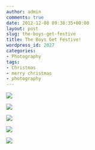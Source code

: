 ```yaml
---
author: admin
comments: true
date: 2012-12-08 09:38:35+00:00
layout: post
slug: the-boys-get-festive
title: The Boys Get Festive!
wordpress_id: 2027
categories:
- Photography
tags:
- Christmas
- merry christmas
- photography
---
```


[![](http://www.outmumbered.com/wp-content/uploads/2012/12/DSC_9721-copy-682x1024.jpg)](http://www.outmumbered.com/wp-content/uploads/2012/12/DSC_9721-copy.jpg)

[![](http://www.outmumbered.com/wp-content/uploads/2012/12/DSC_9728-copy-682x1024.jpg)](http://www.outmumbered.com/wp-content/uploads/2012/12/DSC_9728-copy.jpg)

[![](http://www.outmumbered.com/wp-content/uploads/2012/12/DSC_9738-copy-682x1024.jpg)](http://www.outmumbered.com/wp-content/uploads/2012/12/DSC_9738-copy.jpg)

[![](http://www.outmumbered.com/wp-content/uploads/2012/12/DSC_9762-copy-682x1024.jpg)](http://www.outmumbered.com/wp-content/uploads/2012/12/DSC_9762-copy.jpg)

[![](http://www.outmumbered.com/wp-content/uploads/2012/12/DSC_9782-copy-1024x682.jpg)](http://www.outmumbered.com/wp-content/uploads/2012/12/DSC_9782-copy.jpg)
